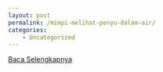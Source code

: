 ```yaml
---
layout: post
permalink: /mimpi-melihat-penyu-dalam-air/
categories:
    - Uncategorized
---
```


[Baca Selengkapnya](/02)
